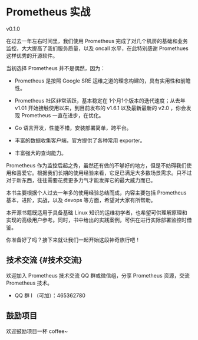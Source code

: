# Prometheus 实战

v0.1.0

在过去一年左右时间里，我们使用 Prometheus 完成了对几个机房的基础和业务监控，大大提高了我们服务质量，以及 oncall 水平，在此特别感谢 Promethues 这样优秀的开源软件。

当初选择 Prometheus 并不是偶然，因为：

* Prometheus 是按照 Google SRE 运维之道的理念构建的，具有实用性和前瞻性。

* Prometheus 社区非常活跃，基本稳定在 1个月1个版本的迭代速度；从去年 v1.01 开始接触使用以来，到目前发布的 v1.6.1 以及最新最新的 v2.0 ，你会发现 Prometheus 一直在进步，在优化。

* Go 语言开发，性能不错，安装部署简单，跨平台。

* 丰富的数据收集客户端，官方提供了各种常用 exporter。

* 丰富强大的查询能力。

Prometheus 作为监控后起之秀，虽然还有做的不够好的地方，但是不妨碍我们使用和喜爱它。根据我们长期的使用经验来看，它足已满足大多数场景需求。只不过对于新东西，往往需要花费更多力气才能发挥它的最大威力而已。

本书主要根据个人过去一年多的使用经验总结而成，内容主要包括 Prometheus 基本，进阶，实战，以及 devops 等方面，希望对大家有所帮助。

本开源书籍既适用于具备基础 Linux 知识的运维初学者，也希望可供理解原理和实现的高级用户参考。同时，书中给出的实践案例，可供在进行实际部署监控时借鉴。

你准备好了吗？接下来就让我们一起开始这段神奇旅行吧！

## 技术交流 {#技术交流}

欢迎加入 Prometheus 技术交流 QQ 群或微信组，分享 Prometheus 资源，交流 Prometheus 技术。

* QQ 群 I （可加）：465362780

## 鼓励项目

欢迎鼓励项目一杯 coffee~





